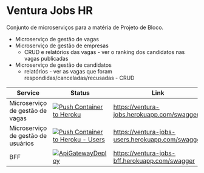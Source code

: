 # Ventura Jobs HR
Conjunto de microserviços para a matéria de Projeto de Bloco.
 - Microserviço de gestão de vagas
 - Microserviço de gestão de empresas
   - CRUD e relatórios das vagas - ver o ranking dos candidatos nas vagas publicadas
 - Microserviço de gestão de candidatos
   - relatórios - ver as vagas que foram respondidas/canceladas/recusadas - CRUD

| Service | Status | Link |
|---------|--------|------|
| Microserviço de gestão de vagas | [![Push Container to Heroku](https://github.com/marcosscampos/VenturaJobsHR-Api/actions/workflows/jobs-posting.yml/badge.svg)](https://github.com/marcosscampos/VenturaJobsHR-Api/actions/workflows/jobs-posting.yml) | https://ventura-jobs.herokuapp.com/swagger |
| Microserviço de gestão de usuários | [![Push Container to Heroku - Users](https://github.com/marcosscampos/VenturaJobsHR-Api/actions/workflows/users.yml/badge.svg)](https://github.com/marcosscampos/VenturaJobsHR-Api/actions/workflows/users.yml) | https://ventura-jobs-users.herokuapp.com/swagger |
| BFF | [![ApiGatewayDeploy](https://github.com/marcosscampos/VenturaJobsHR-Api/actions/workflows/api-gateway.yml/badge.svg)](https://github.com/marcosscampos/VenturaJobsHR-Api/actions/workflows/api-gateway.yml) | https://ventura-jobs-bff.herokuapp.com/swagger |
